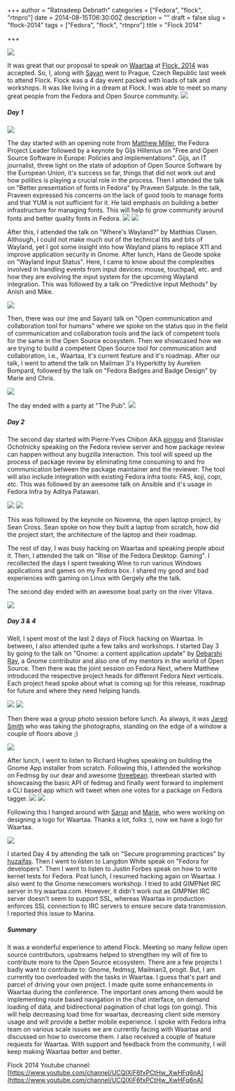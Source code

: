 +++
author = "Ratnadeep Debnath"
categories = ["Fedora", "flock", "rtnpro"]
date = 2014-08-15T06:30:00Z
description = ""
draft = false
slug = "flock-2014"
tags = ["Fedora", "flock", "rtnpro"]
title = "Flock 2014"

+++


![](/content/images/2015/02/flock-2014.png)

It was great that our proposal to speak on [Waartaa](https://waartaa.com) at [Flock, 2014](http://flocktofedora.com) was accepted. So, I, along with [Sayan](http://fedoraproject.org/wiki/User:Sayanchowdhury) went to Prague, Czech Republic last week to attend Flock. Flock was a 4 day event packed with loads of talk and workshops. It was like living in a dream at Flock. I was able to meet so many great people from the Fedora and Open Source community.
![](/content/images/2015/02/DSC04548-1.jpg)

##### Day 1

![](/content/images/2015/02/DSC01935.jpg)

The day started with an opening note from [Matthew Miller](http://fedoraproject.org/wiki/MatthewMiller), the Fedora Project Leader followed by a keynote by Gijs Hillenius on "Free and Open Source Software in Europe: Policies and implementations". Gijs, an IT journalist, threw light on the state of adoption of Open Source Software by the European Union, it's success so far, things that did not work out and how politics is playing a crucial role in the process. Then I attended the talk on "Better presentation of fonts in Fedora" by Praveen Satpute. In the talk,
Praveen expressed his concerns on the lack of good tools to manage fonts and that YUM is not sufficient for it. He laid emphasis on building a better infrastructure for managing fonts. This will help to grow community around
fonts and better quality fonts in Fedora.
![](/content/images/2015/02/DSC01938.jpg)
![](/content/images/2015/02/DSC01985.jpg)

After this, I attended the talk on "Where's Wayland?" by Matthias Clasen. Although, I could not make much out of the technical tits and bits of Wayland, yet I got some insight into how Wayland plans to replace X11 and improve
application security in Gnome. After lunch, Hans de Geode spoke on "Wayland Input Status". Here, I came to know about the complexities involved in handling events from input devices: mouse, touchpad, etc. and how they are
evolving the input system for the upcoming Wayland integration. This was followed by a talk on "Predictive Input Methods" by Anish and Mike.

![](/content/images/2015/02/DSC02022.jpg)

Then, there was our (me and Sayan) talk on "Open communication and collaboration tool for humans" where we spoke on the status quo in the field of communication and collaboration tools and the lack of competent tools for the same in the Open Source ecosystem. Then we showcased how we are trying to build a competent Open Source tool for communication and collaboration, i.e., Waartaa, it's current feature and it's roadmap. After our talk, I went to attend the talk on Mailman 3's Hyperkitty by Aurelien Bompard, followed by the talk on "Fedora Badges and Badge Design" by Marie and Chris.

![](/content/images/2015/02/DSC02069.jpg)

The day ended with a party at "The Pub".
![](/content/images/2015/02/DSC02170.jpg)


##### Day 2

The second day started with Pierre-Yves Chibon AKA [pingou](http://fedoraproject.org/wiki/User:Pingou) and Stanislav Ochotnicky speaking on the Fedora review server and how package review can happen without any bugzilla interaction. This tool will speed up the process of package review by eliminating time consuming to and fro communication between the package maintainer and the reviewer. The tool will also include integration with existing Fedora infra tools: FAS, koji, copr, etc. This was followed by an awesome talk on Ansible and it's usage in Fedora Infra by Aditya Patawari.

![](/content/images/2015/02/DSC02285.jpg)
![](/content/images/2015/02/DSC02288.jpg)


This was followed by the keynote on Novenna, the open laptop project, by Sean Cross. Sean spoke on how they built a laptop from scratch, how did the project start, the architecture of the laptop and their roadmap.

The rest of day, I was busy hacking on Waartaa and speaking people about it. Then, I attended the talk on "Rise of the Fedora Desktop: Gaming". I recollected the days I spent tweaking Wine to run various Windows applications and games on my Fedora box. I shared my good and bad experiences with gaming on Linux with Gergely afte the talk.

The second day ended with an awesome boat party on the river Vltava.

![](/content/images/2015/02/DSC02612.jpg)


##### Day 3 & 4

Well, I spent most of the last 2 days of Flock hacking on Waartaa. In between, I also attended quite a few talks and workshops. I started Day 3 by going to the talk on "Gnome: a content application update" by [Debarshi Ray](http://fedoraproject.org/wiki/User:Rishi), a Gnome
contributor and also one of my mentors in the world of Open Source. Then there was the joint session on Fedora Next, where Matthew introduced the respective project heads for different Fedora Next verticals. Each project head spoke about what is coming up for this release, roadmap for future and where they need helping hands.

![](/content/images/2015/02/DSC02874.jpg)
![](/content/images/2015/02/DSC02913.jpg)


Then there was a group photo session before lunch. As always, it was [Jared Smith](http://fedoraproject.org/wiki/User:Jsmith) who was taking the photographs, standing on the edge of a window a couple of floors above ;)

![](/content/images/2015/02/group_photo1.jpg)

After lunch, I went to listen to Richard Hughes speaking on building the Gnome App installer from scratch. Following this, I attended the workshop on Fedmsg by our dear and awesome [threebean](http://threebean.org/).
threebean started with showcasing the basic API of fedmsg and finally went forward to implement a CLI based app which will tweet when one votes for a package on Fedora tagger.
![](/content/images/2015/02/DSC02980.jpg)
![](/content/images/2015/02/DSC02339.jpg)

Following this I hanged around with [Sarup](http://fedoraproject.org/wiki/User:Sarupbanskota) and 
[Marie](https://badges.fedoraproject.org/user/riecatnor), who were working on designing a logo for Waartaa. Thanks a lot, folks :), now we have a logo for Waartaa.

![](/content/images/2015/02/DSC03089.jpg)

I started Day 4 by attending the talk on "Secure programming practices" by [huzaifas](http://fedoraproject.org/wiki/User:Huzaifas). Then I went to listen to Langdon White speak on "Fedora for developers". Then I went to listen to Justin Forbes speak on how to write kernel tests for Fedora. Post lunch, I resumed hacking again on Waartaa. I also went to the Gnome newcomers workshop. I tried to add GIMPNet IRC server in try.waartaa.com. However, it didn't work out as GIMPNet IRC server doesn't seem to support SSL, whereas Waartaa in production enforces SSL connection to IRC servers to ensure secure data transmission. I reported this issue to Marina.

##### Summary
It was a wonderful experience to attend Flock. Meeting so many fellow open source contributors, upstreams helped to strengthen my will of fire to contribute more to the Open Source ecosystem. There are a few projects I badly want to
contribute to: Gnome, fedmsg, Mailman3, progit. But, I am currently too overloaded with the tasks in Waartaa. I guess that's part and parcel of driving your own project. I made quite some enhancements in Waartaa during the conference. The important ones among them would be implementing route based navigation in the chat interface, on demand loading of data, and bidirectional pagination of chat logs (on going). This will help decreasing load time for waartaa, decreasing client side memory usage and will provide a better mobile experience. I spoke with Fedora infra team on various scale issues we are currently facing with Waartaa and discussed on how to overcome them. I also
received a couple of feature requests for Waartaa. With support and feedback from the community, I will keep making Waartaa better and better.

Flock 2014 Youtube channel:
[https://www.youtube.com/channel/UCQIXiF6fxPCtHw_XwHFq6nA](https://www.youtube.com/channel/UCQIXiF6fxPCtHw_XwHFq6nA)

